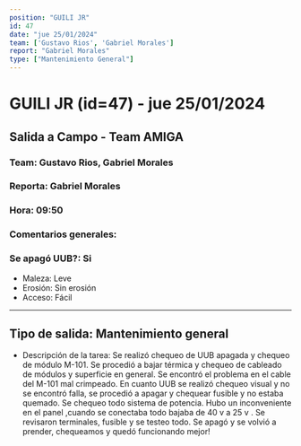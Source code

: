 ```yaml
---
position: "GUILI JR"
id: 47
date: "jue 25/01/2024"
team: ['Gustavo Rios', 'Gabriel Morales']
report: "Gabriel Morales"
type: ["Mantenimiento General"]
---
```


# GUILI JR (id=47) - jue 25/01/2024
## Salida a Campo - Team AMIGA
### Team: Gustavo Rios, Gabriel Morales
### Reporta: Gabriel Morales
### Hora: 09:50
### Comentarios generales: 
### Se apagó UUB?: Si 
- Maleza: Leve
- Erosión: Sin erosión
- Acceso: Fácil

---------
## Tipo de salida: Mantenimiento general
   - Descripción de la tarea: Se realizó chequeo de UUB apagada y chequeo de módulo M-101.
Se procedió a bajar térmica y chequeo de cableado de módulos y superficie en general. Se encontró el problema en el cable del M-101 mal crimpeado.
En cuanto UUB se realizó chequeo visual y no se encontró falla, se procedió a apagar y chequear fusible y no estaba quemado. 
Se chequeo todo sistema de potencia. Hubo un inconveniente en el panel ,cuando se conectaba todo bajaba de 40 v a 25 v .
Se revisaron terminales, fusible y se testeo todo.
Se apagó y se volvió a prender, chequeamos y quedó funcionando mejor!
